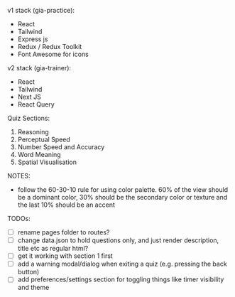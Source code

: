 v1 stack (gia-practice):

- React
- Tailwind
- Express js
- Redux / Redux Toolkit
- Font Awesome for icons

v2 stack (gia-trainer):

- React
- Tailwind
- Next JS
- React Query

Quiz Sections:

1. Reasoning
2. Perceptual Speed
3. Number Speed and Accuracy
4. Word Meaning
5. Spatial Visualisation

NOTES:

- follow the 60-30-10 rule for using color palette. 60% of the view should be a dominant color, 30% should be the secondary color or texture and the last 10% should be an accent

TODOs:

- [ ] rename pages folder to routes?
- [ ] change data.json to hold questions only, and just render description, title etc as regular html?
- [ ] get it working with section 1 first
- [ ] add a warning modal/dialog when exiting a quiz (e.g. pressing the back button)
- [ ] add preferences/settings section for toggling things like timer visibility and theme
